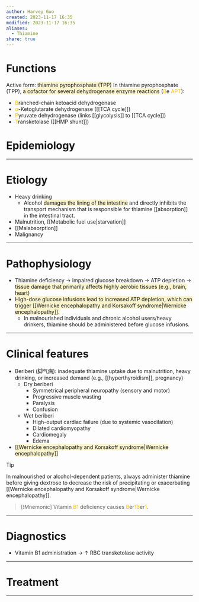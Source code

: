 ```yaml
---
author: Harvey Guo
created: 2023-11-17 16:35
modified: 2023-11-17 16:35
aliases:
  - Thiamine
share: true
---
```

# Functions
Active form: <span style="background:rgba(240, 200, 0, 0.2)">thiamine pyrophosphate (TPP)</span>
In thiamine pyrophosphate (TPP), <span style="background:rgba(240, 200, 0, 0.2)">a cofactor for several dehydrogenase enzyme reactions</span> (<font color="#ffc000">B</font>e <font color="#ffc000">APT</font>):
- <font color="#ffc000">B</font>ranched-chain ketoacid dehydrogenase
- <font color="#ffc000">α</font>-Ketoglutarate dehydrogenase ([[TCA cycle]])
- <font color="#ffc000">P</font>yruvate dehydrogenase (links [[glycolysis]] to [[TCA cycle]])
- <font color="#ffc000">T</font>ransketolase ([[HMP shunt]])
# Epidemiology


---
# Etiology
- Heavy drinking
	- Alcohol <span style="background:rgba(240, 200, 0, 0.2)">damages the lining of the intestine</span> and directly inhibits the transport mechanism that is responsible for thiamine [[absorption]] in the intestinal tract.
- Malnutrition, [[Metabolic fuel use|starvation]]
- [[Malabsorption]]
- Malignancy

---
# Pathophysiology
- Thiamine deficiency → impaired glucose breakdown → ATP depletion → <span style="background:rgba(240, 200, 0, 0.2)">tissue damage that primarily affects highly aerobic tissues (e.g., brain, heart)</span>
- <span style="background:rgba(240, 200, 0, 0.2)">High-dose glucose infusions lead to increased ATP depletion, which can trigger [[Wernicke encephalopathy and Korsakoff syndrome|Wernicke encephalopathy]].</span>
	- In malnourished individuals and chronic alcohol users/heavy drinkers, thiamine should be administered before glucose infusions.

---
# Clinical features
- Beriberi (脚气病): inadequate thiamine uptake due to malnutrition, heavy drinking, or increased demand (e.g., [[hyperthyroidism]], pregnancy) 
	- Dry beriberi
		- Symmetrical peripheral neuropathy (sensory and motor)
		- Progressive muscle wasting
		- Paralysis
		- Confusion
	- Wet beriberi
		- High-output cardiac failure (due to systemic vasodilation)
		- Dilated cardiomyopathy
		- Cardiomegaly
		- Edema
- <span style="background:rgba(240, 200, 0, 0.2)">[[Wernicke encephalopathy and Korsakoff syndrome|Wernicke encephalopathy]]</span>

>[!tip] 
>In malnourished or alcohol-dependent patients, always administer thiamine before giving dextrose to decrease the risk of precipitating or exacerbating [[Wernicke encephalopathy and Korsakoff syndrome|Wernicke encephalopathy]].

>[!Mnemonic] 
>Vitamin <font color="#ffc000">B1</font> deficiency causes <font color="#ffc000">B</font>er<font color="#ffc000">1B</font>er<font color="#ffc000">1</font>.

---
# Diagnostics
- Vitamin B1 administration → ↑ RBC transketolase activity

---
# Treatment


---
